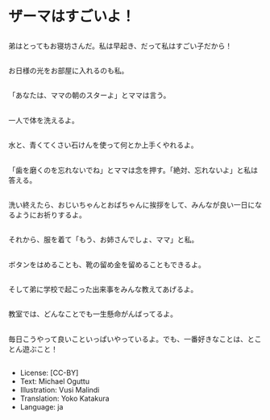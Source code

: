 # ザーマはすごいよ！

##
弟はとってもお寝坊さんだ。私は早起き、だって私はすごい子だから！

##
お日様の光をお部屋に入れるのも私。

##
「あなたは、ママの朝のスターよ」とママは言う。

##
一人で体を洗えるよ。

##
水と、青くてくさい石けんを使って何とか上手くやれるよ。

##
「歯を磨くのを忘れないでね」とママは念を押す。「絶対、忘れないよ」と私は答える。

##
洗い終えたら、おじいちゃんとおばちゃんに挨拶をして、みんなが良い一日になるようにお祈りするよ。

##
それから、服を着て「もう、お姉さんでしょ、ママ」と私。

##
ボタンをはめることも、靴の留め金を留めることもできるよ。

##
そして弟に学校で起こった出来事をみんな教えてあげるよ。

##
教室では、どんなことでも一生懸命がんばってるよ。

##
毎日こうやって良いこといっぱいやっているよ。でも、一番好きなことは、とことん遊ぶこと！

##
* License: [CC-BY]
* Text: Michael Oguttu
* Illustration: Vusi Malindi
* Translation: Yoko Katakura
* Language: ja
